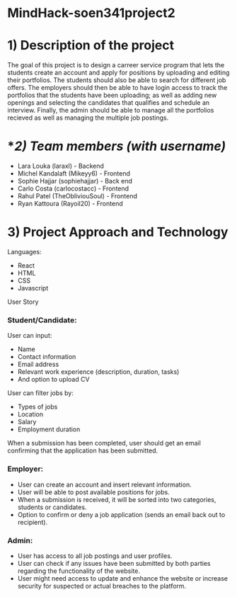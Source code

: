 # MindHack-soen341project2

# **1) Description of the project**

The goal of this project is to design a carreer service program that lets the students create an account and apply for positions by uploading and editing their portfolios. The students should also be able to search for different job offers. The employers should then be able to have login access to track the portfolios that the students have been uploading; as well as adding new openings and selecting the candidates that qualifies and schedule an interview. Finally, the admin should be able to manage all the portfolios recieved as well as managing the multiple job postings. 



# **2) Team members (with username)*

- Lara Louka       (laraxl)          - Backend
- Michel Kandalaft (Mikeyy6)         - Frontend
- Sophie Hajjar    (sophiehajjar)    - Back end
- Carlo Costa      (carlocostacc)    - Frontend
- Rahul Patel      (TheObliviouSoul) - Frontend
- Ryan Kattoura    (Rayoil20)        - Frontend


# **3) Project Approach and Technology**

Languages:
- React
- HTML
- CSS
- Javascript

User Story

### Student/Candidate:
 
User can input: 
- Name
-	Contact information
-	Email address
-	Relevant work experience (description, duration, tasks)
- And option to upload CV 

User can filter jobs by: 
- Types of jobs
-	Location
-	Salary
-	Employment duration

When a submission has been completed, user should get an email confirming that the application has been submitted.

### Employer:

-	User can create an account and insert relevant information.
-	User will be able to post available positions for jobs. 
-	When a submission is received, it will be sorted into two categories, students or candidates.
-	Option to confirm or deny a job application (sends an email back out to recipient).
 
### Admin:

-	User has access to all job postings and user profiles.
-	User can check if any issues have been submitted by both parties regarding the functionality of the website.
-	User might need access to update and enhance the website or increase security for suspected or actual breaches to the platform.


